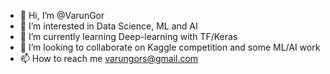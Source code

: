 - 👋 Hi, I’m @VarunGor
- 👀 I’m interested in Data Science, ML and AI
- 🌱 I’m currently learning Deep-learning with TF/Keras 
- 💞️ I’m looking to collaborate on Kaggle competition and some ML/AI work
- 📫 How to reach me varungors@gmail.com

<!---
VarunGor/VarunGor is a ✨ special ✨ repository because its `README.md` (this file) appears on your GitHub profile.
You can click the Preview link to take a look at your changes.
--->
